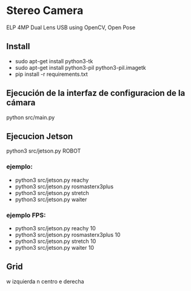 # Stereo Camera

ELP 4MP Dual Lens USB using OpenCV, Open Pose

## Install 
- sudo apt-get install python3-tk
- sudo apt-get install python3-pil python3-pil.imagetk
- pip install -r requirements.txt

## Ejecución de la interfaz de configuracion de la cámara
python src/main.py

## Ejecucion Jetson
python3 src/jetson.py ROBOT 

### ejemplo:
- python3 src/jetson.py reachy
- python3 src/jetson.py rosmasterx3plus
- python3 src/jetson.py stretch
- python3 src/jetson.py waiter

### ejemplo FPS:
- python3 src/jetson.py reachy 10
- python3 src/jetson.py rosmasterx3plus 10
- python3 src/jetson.py stretch 10
- python3 src/jetson.py waiter 10

## Grid
w izquierda
n centro
e derecha
